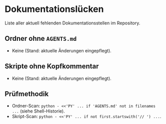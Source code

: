 # Dokumentationslücken

Liste aller aktuell fehlenden Dokumentationsstellen im Repository.

## Ordner ohne `AGENTS.md`

- Keine (Stand: aktuelle Änderungen eingepflegt).

## Skripte ohne Kopfkommentar

- Keine (Stand: aktuelle Änderungen eingepflegt).

## Prüfmethodik

- Ordner-Scan: `python - <<'PY' ... if 'AGENTS.md' not in filenames ...` (siehe Shell-Historie).
- Skript-Scan: `python - <<'PY' ... if not first.startswith('// ') ...`.
